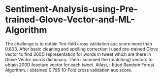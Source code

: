 # Sentiment-Analysis-using-Pre-trained-Glove-Vector-and-ML-Algorithm
The challenge is to obtain Ten-fold cross validation auc score more than 0.803.  After basic cleaning and spelling correction i used pre-trained Glove vector to find 200D representation for words in tweet which are there in Glove Vector words dictionary.  Then i summed the (matching) vectors to obtain 200D feacture vector for each tweet. Atlast, i fitted Random Forest Algorithm.  I obtained 0.795 10-Fold cross validation auc score.
